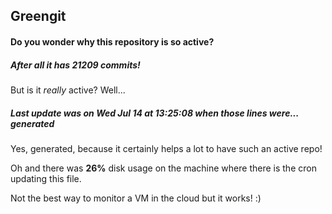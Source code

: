 ## Greengit

#### Do you wonder why this repository is so active?

##### After all it has 21209 commits!

But is it *really* active? Well...

##### Last update was on Wed Jul 14 at 13:25:08 when those lines were... generated

Yes, generated, because it certainly helps a lot to have such an active repo!

Oh and there was **26%** disk usage on the machine
where there is the cron updating this file.

Not the best way to monitor a VM in the cloud but it works! :)
